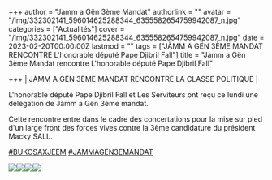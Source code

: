 +++
author = "Jàmm a Gën 3ème Mandat"
authorlink = ""
avatar = "/img/332302141_596014625288344_6355582654759942087_n.jpg"
categories = ["Actualités"]
cover = "/img/332302141_596014625288344_6355582654759942087_n.jpg"
date = 2023-02-20T00:00:00Z
lastmod = ""
tags = ["JÀMM A GËN 3ÈME MANDAT RENCONTRE L'honorable député Pape Djibril Fall"]
title = "Jàmm a Gën 3ème Mandat rencontre L'honorable député Pape Djibril Fall"

+++
| JÀMM A GËN 3ÈME MANDAT RENCONTRE LA CLASSE POLITIQUE |

L'honorable député Pape Djibril Fall et Les Serviteurs ont reçu ce lundi une délégation de Jàmm a Gën 3ème mandat.

Cette rencontre entre dans le cadre des concertations pour la mise sur pied d'un large front des forces vives contre la 3ème candidature du président Macky SALL.

[#BUKOSAXJEEM](https://www.facebook.com/hashtag/bukosaxjeem?__eep__=6&__cft__\[0\]=AZX2J0gswL0qyfB1WciUy5UPeV591aAtnHeB1BuexflzN8HURwcoi84lmb3MBk7ygs4suFwbFk7h2HgwlO3VpMyj-TRFF8rRHnGsomynEcOPsY-DSd4fua5_6Zex1v_SE7ATpCwBqx-M_Zee4hxxwkw_2-hGQIsf76I_jU9hpJN8UqlNOlNKSivREHyaS3IUI1s&__tn__=*NK-R) [#JAMMAGEN3EMANDAT](https://www.facebook.com/hashtag/jammagen3emandat?__eep__=6&__cft__\[0\]=AZX2J0gswL0qyfB1WciUy5UPeV591aAtnHeB1BuexflzN8HURwcoi84lmb3MBk7ygs4suFwbFk7h2HgwlO3VpMyj-TRFF8rRHnGsomynEcOPsY-DSd4fua5_6Zex1v_SE7ATpCwBqx-M_Zee4hxxwkw_2-hGQIsf76I_jU9hpJN8UqlNOlNKSivREHyaS3IUI1s&__tn__=*NK-R)

![](/img/332208570_1248018985926675_7054044748634251960_n.jpg)![](/img/332307412_591807902460505_5350564436639001051_n.jpg)![](/img/332183021_3092160787743713_8878883518654344029_n.jpg)![](/img/332302141_596014625288344_6355582654759942087_n.jpg)
